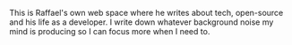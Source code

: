 This is Raffael's own web space where he writes about tech, open-source and his life as a developer. I write down whatever background noise my mind is producing so I can focus more when I need to.
